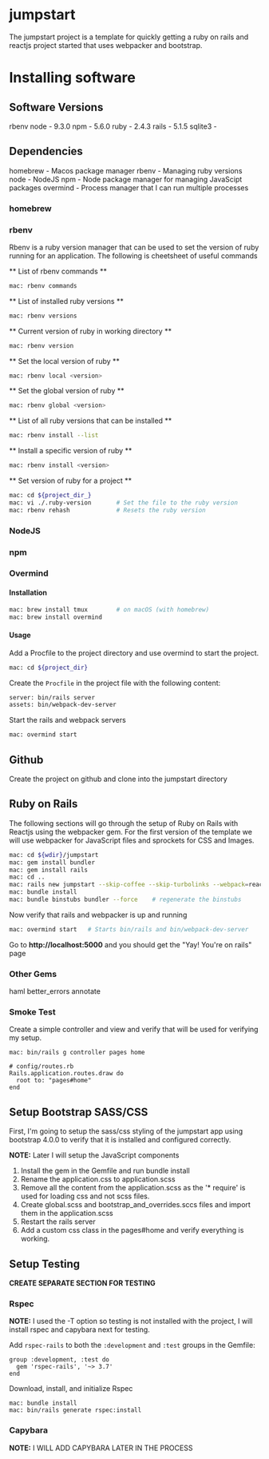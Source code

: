 # jumpstart
The jumpstart project is a template for quickly getting a ruby on rails and 
reactjs project started that uses webpacker and bootstrap.

# Installing software
## Software Versions
rbenv
node      - 9.3.0
npm       - 5.6.0
ruby      - 2.4.3
rails     - 5.1.5
sqlite3   - 
## Dependencies
homebrew  - Macos package manager
rbenv     - Managing ruby versions 
node      - NodeJS
npm       - Node package manager for managing JavaScipt packages
overmind  - Process manager that I can run multiple processes

### homebrew

### rbenv
Rbenv is a ruby version manager that can be used to set the version of ruby
running for an application. The following is cheetsheet of useful commands

** List of rbenv commands **
```bash
mac: rbenv commands
```

** List of installed ruby versions **
```bash
mac: rbenv versions
```

** Current version of ruby in working directory **
```bash
mac: rbenv version
```

** Set the local version of ruby **
```bash
mac: rbenv local <version>
```

** Set the global version of ruby **
```bash
mac: rbenv global <version>
```

** List of all ruby versions that can be installed **
```bash
mac: rbenv install --list
```

** Install a specific version of ruby **
```bash
mac: rbenv install <version>
```

** Set version of ruby for a project **
```bash
mac: cd ${project_dir_}
mac: vi ./.ruby-version       # Set the file to the ruby version
mac: rbenv rehash             # Resets the ruby version
```

### NodeJS
### npm
### Overmind
#### Installation
```bash
mac: brew install tmux        # on macOS (with homebrew)
mac: brew install overmind
```

#### Usage
Add a Procfile to the project directory and use overmind to start the project.
```bash
mac: cd ${project_dir}
```

Create the ```Procfile``` in the project file with the following content:
```bash
server: bin/rails server
assets: bin/webpack-dev-server
```

Start the rails and webpack servers
```bash
mac: overmind start
```

## Github
Create the project on github and clone into the jumpstart directory

## Ruby on Rails
The following sections will go through the setup of Ruby on Rails with Reactjs
using the webpacker gem. For the first version of the template we will use
webpacker for JavaScript files and sprockets for CSS and Images.

```bash
mac: cd ${wdir}/jumpstart
mac: gem install bundler
mac: gem install rails
mac: cd ..
mac: rails new jumpstart --skip-coffee --skip-turbolinks --webpack=react -T
mac: bundle install
mac: bundle binstubs bundler --force    # regenerate the binstubs
```

Now verify that rails and webpacker is up and running
```bash
mac: overmind start   # Starts bin/rails and bin/webpack-dev-server
```

Go to **http://localhost:5000** and you should get the "Yay! You're on rails" 
page

### Other Gems
haml
better_errors
annotate

### Smoke Test
Create a simple controller and view and verify that will be used for verifying
my setup.

```
mac: bin/rails g controller pages home
```

```
# config/routes.rb
Rails.application.routes.draw do
  root to: "pages#home"
end
```

## Setup Bootstrap SASS/CSS
First, I'm going to setup the sass/css styling of the jumpstart app using 
bootstrap 4.0.0 to verify that it is installed and configured correctly. 

**NOTE:** Later I will setup the JavaScript components

1. Install the gem in the Gemfile and run bundle install
2. Rename the application.css to application.scss
3. Remove all the content from the application.scss as the '* require' is used for
   loading css and not scss files.
4. Create global.scss and bootstrap_and_overrides.sccs files and import them in the
   application.scss
5. Restart the rails server
5. Add a custom css class in the pages#home and verify everything is working.

## Setup Testing
**CREATE SEPARATE SECTION FOR TESTING**
### Rspec

**NOTE:** 
I used the -T option so testing is not installed with the project, I will install
rspec and capybara next for testing.

Add ```rspec-rails``` to both the ```:development``` and ```:test``` groups in the Gemfile:

```
group :development, :test do
  gem 'rspec-rails', '~> 3.7'
end
```

Download, install, and initialize Rspec

```
mac: bundle install
mac: bin/rails generate rspec:install
```

### Capybara
**NOTE:**
I WILL ADD CAPYBARA LATER IN THE PROCESS


